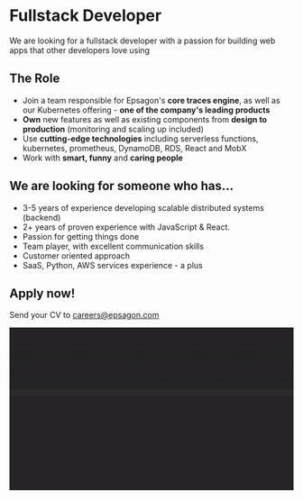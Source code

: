 # Fullstack Developer

We are looking for a fullstack developer with a passion for building web apps that other developers love using

## The Role

- Join a team responsible for Epsagon's **core traces engine**, as well as our Kubernetes offering - **one of the company's leading products**
- **Own** new features as well as existing components from **design to production** (monitoring and scaling up included)
- Use **cutting-edge technologies** including serverless functions, kubernetes, prometheus, DynamoDB, RDS, React and MobX
- Work with **smart, funny** and **caring people**

## We are looking for someone who has...

- 3-5 years of experience developing scalable distributed systems (backend)
- 2+ years of proven experience with JavaScript & React.
- Passion for getting things done
- Team player, with excellent communication skills
- Customer oriented approach
- SaaS, Python, AWS services experience - a plus

## Apply now!

Send your CV to careers@epsagon.com

![](assets/fullstack.gif)

